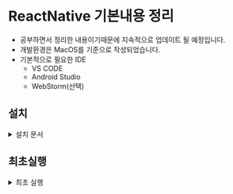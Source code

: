 # ReactNative 기본내용 정리
- 공부하면서 정리한 내용이기때문에 지속적으로 업데이트 될 예정입니다.
- 개발환경은 MacOS를 기준으로 작성되었습니다.
- 기본적으로 필요한 IDE
  - VS CODE
  - Android Studio
  - WebStorm(선택)


## 설치
<details>
<summary>설치 문서</summary>
<div markdown="1">
- 공식홈페이지가 최고다. [링크](https://reactnative.dev/docs/environment-setup)
- expo로 쉽게 설치할수도 있지만, React Native를 직접 실행하려고 한다

### 1. Homebrew 설치
- [brew.sh](https://brew.sh/)
    ```bash
    /bin/bash -c "$(curl -fsSL https://raw.githubusercontent.com/Homebrew/install/HEAD/install.sh)"
    ```
- 설치 확인
    ```bash
    brew -v
    ```
### Node & Watchman 설치
- Node는 nvm과 함께 설치하면 좋다
- nvm은 Node버전을 관리해주는 툴이다
    ```bash
    brew install node
    brew install watchman
    ```

### Java 설치
- Android Studio 혹은 Intellij를 설치하면 같이 설치 할 수 있다
    ```bash
    brew tap homebrew/cask-versions
    brew install --cask zulu11
    ```

### Android Studio 및 Virtual Device 세팅
- [Android Studio](https://developer.android.com/studio) 설치
- Virtual Device생성
  - AVD Manager를 통해 생성
  - 해당하는 부분은, 안드로이드 스튜디오 설정에서 할 수 있다


### Ruby 설치 - iOS
- [Ruby](https://www.ruby-lang.org/ko/) 설치
    ```bash
    brew install ruby
    ```
- 루비 설정 후, 차후에 `rbenv: version x.x.x is not installed...` 가 나오면, 아래의 명령어를 통해 루비환경을 재설정 해주자
  ```bash
  rbenv install x.x.x
  brew update && brew upgrade ruby-build
  ```

### XCode 설치
- App Store에서 설치
</div>
</details>


## 최초실행
<details>
<summary>최초 실행</summary>
<div markdown="1">
- React Native 프로젝트 생성
  ```bash
  npx react-native init MyProjectName
  ```
- TypeScript로 React Natvie 프로젝트 생성
  ```bash
  npx react-native init MyProjectName --template react-native-template-typescript
  ```
</div>
</details>